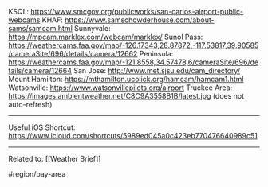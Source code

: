 KSQL: https://www.smcgov.org/publicworks/san-carlos-airport-public-webcams
KHAF: https://www.samschowderhouse.com/about-sams/samcam.html
Sunnyvale: https://mpcam.marklex.com/webcam/marklex/
Sunol Pass: https://weathercams.faa.gov/map/-126.17343,28.87872,-117.53817,39.90585/cameraSite/696/details/camera/12662
Peninsula: https://weathercams.faa.gov/map/-121.8558,34.57478,6/cameraSite/696/details/camera/12664
San Jose: http://www.met.sjsu.edu/cam_directory/
Mount Hamilton: https://mthamilton.ucolick.org/hamcam/hamcam1.html
Watsonville: https://www.watsonvillepilots.org/airport
Truckee Area: https://images.ambientweather.net/C8C9A3558B1B/latest.jpg (does not auto-refresh)

---

Useful iOS Shortcut: https://www.icloud.com/shortcuts/5989ed045a0c423eb770476640989c51

--- 

Related to: [[Weather Brief]]

#region/bay-area